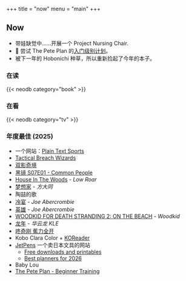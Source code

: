 +++
title = "now"
menu = "main"
+++

## Now

- 带娃缺觉中……开展一个 Project Nursing Chair.
- 🚣 尝试 The Pete Plan 的[入门级别计划](https://thepeteplan.wordpress.com/beginner-training/)。
- 被下一年的 Hobonichi 种草，所以重新捡起了今年的本子。

### 在读

{{< neodb category="book" >}}

### 在看

{{< neodb category="tv" >}}

### 年度最佳 (2025)

- 一个网站：[Plain Text Sports](https://plaintextsports.com/)
- [Tactical Breach Wizards](https://neodb.social/game/3xbuq2fGswthJXazbuaHKz)
- [双影奇境](https://neodb.social/game/1tSJDqu9inXkPtclZB3gPI)
- [黑镜 S07E01 - Common People](https://www.imdb.com/title/tt30127325/)
- [House In The Woods](https://neodb.social/album/4hX2M2f76jMRCAKYwuSRje) - *Low Roar*
- [梦想家](https://neodb.social/album/7APUZWwgTnkKWR1FmtDNr5) - *方大同*
- 陶喆的歌
- [冷宴](https://neodb.social/book/0ABYBI61QH0A0BMZYHLXvl) - *Joe Abercrombie*
- [英雄](https://neodb.social/book/5ebH8XOoPI3bDknW9SfVxc) - *Joe Abercrombie*
- [WOODKID FOR DEATH STRANDING 2: ON THE BEACH](https://music.apple.com/us/album/woodkid-for-death-stranding-2-on-the-beach/1818147007) - *Woodkid*
- [龙年](https://music.apple.com/us/album/%E9%BE%99%E5%B9%B4/1818975832) - *华云龙 KLE*
- [咚奇刚 蕉力全开](https://neodb.social/game/00G9kqUJsYZuOVppGDnwES)
- Kobo Clara Color + [KOReader](https://github.com/koreader/koreader)
- [JetPens](https://www.jetpens.com) 一个卖日本文具的网站
  - [Free downloads and printables](https://www.jetpens.com/blog/Free-Downloads-Printables-Coloring-Pages-Cursive-Worksheets-More/pt/484)
  - [Best planners for 2026](https://www.jetpens.com/blog/The-Best-Planners-for-2026/pt/97)
- Baby Lou
- [The Pete Plan - Beginner Training](https://thepeteplan.wordpress.com/beginner-training/)
